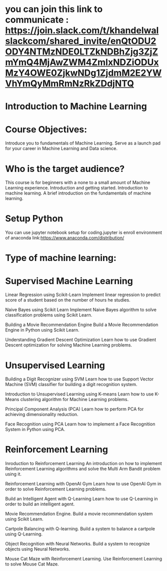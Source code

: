# you can join this link to communicate : https://join.slack.com/t/khandelwalslackcom/shared_invite/enQtODU2ODY4NTMzNDE0LTZkNDBhZjg3ZjZmYmQ4MjAwZWM4ZmIxNDZiODUxMzY4OWE0ZjkwNDg1ZjdmM2E2YWVhYmQyMmRmNzRkZDdjNTQ
# Introduction to Machine Learning


# Course Objectives:
Introduce you to fundamentals of Machine Learning.
Serve as a launch pad for your career in Machine Learning and Data science.

# Who is the target audience?
This course is for beginners with a none to a small amount of Machine Learning experience.
Introduction and getting started.
Introduction to machine learning.
A brief introduction on the fundamentals of machine learning.

# Setup Python
You can use jupyter notebook setup for coding.jupyter is enroll environment of anaconda link:https://www.anaconda.com/distribution/

# Type of machine learning:

# Supervised Machine Learning
Linear Regression using Scikit-Learn
Implement linear regression to predict score of a student based on the number of hours he studies.

Naive Bayes using Scikit Learn
Implement Naive Bayes algorithm to solve classification problems using Scikit Learn.

Building a Movie Recommendation Engine
Build a Movie Recommendation Engine in Python using Scikit Learn.

Understanding Gradient Descent Optimization
Learn how to use Gradient Descent optimization for solving Machine Learning problems.

# Unsupervised Learning
Building a Digit Recognizer using SVM
Learn how to use Support Vector Machine (SVM) classifier for building a digit recognition system.

Introduction to Unsupervised Learning using K-means
Learn how to use K-Means clustering algorithm for Machine Learning problems.

Principal Component Analysis (PCA)
Learn how to perform PCA for achieving dimensionality reduction.

Face Recognition using PCA
Learn how to implement a Face Recognition System in Python using PCA.

# Reinforcement Learning
Inroduction to Reinforcement Learning
An introduction on how to implement Reinforcement Learning algorithms and solve the Multi Arm Bandit problem using it.

Reinforcement Learning with OpenAI Gym
Learn how to use OpenAI Gym in order to solve Reinforcement Learning problems.

Build an Intelligent Agent with Q-Learning
Learn how to use Q-Learning in order to build an intelligent agent.

Movie Recommendation Engine.
Build a movie recommendation system using Scikit Learn.

Cartpole Balancing with Q-learning.
Build a system to balance a cartpole using Q-Learning.

Object Recognition with Neural Networks.
Build a system to recognize objects using Neural Networks.

Mouse Cat Maze with Reinforcement Learning.
Use Reinforcement Learning to solve Mouse Cat Maze.



